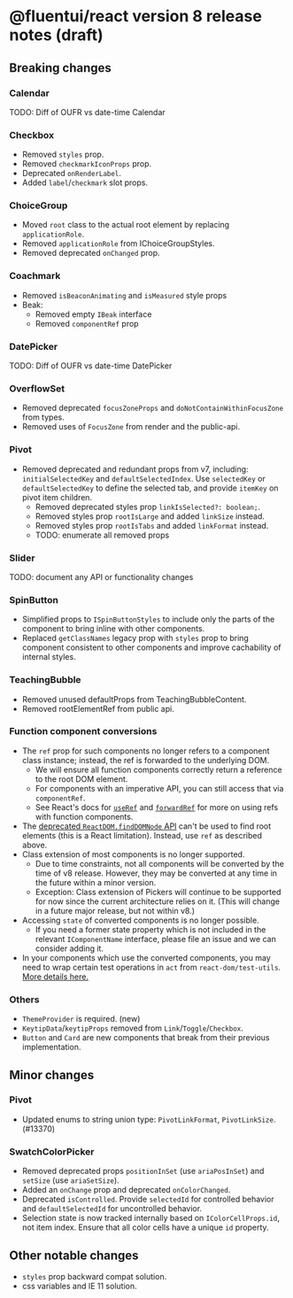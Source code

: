 # @fluentui/react version 8 release notes (draft)

## Breaking changes

### Calendar

TODO: Diff of OUFR vs date-time Calendar

### Checkbox

- Removed `styles` prop.
- Removed `checkmarkIconProps` prop.
- Deprecated `onRenderLabel`.
- Added `label`/`checkmark` slot props.

### ChoiceGroup

- Moved `root` class to the actual root element by replacing `applicationRole`.
- Removed `applicationRole` from IChoiceGroupStyles.
- Removed deprecated `onChanged` prop.

### Coachmark

- Removed `isBeaconAnimating` and `isMeasured` style props
- Beak:
  - Removed empty `IBeak` interface
  - Removed `componentRef` prop

### DatePicker

TODO: Diff of OUFR vs date-time DatePicker

### OverflowSet

- Removed deprecated `focusZoneProps` and `doNotContainWithinFocusZone` from types.
- Removed uses of `FocusZone` from render and the public-api.

### Pivot

- Removed deprecated and redundant props from v7, including: `initialSelectedKey` and `defaultSelectedIndex`. Use `selectedKey` or `defaultSelectedKey` to define the selected tab, and provide `itemKey` on pivot item children.
  - Removed deprecated styles prop `linkIsSelected?: boolean;`.
  - Removed styles prop `rootIsLarge` and added `linkSize` instead.
  - Removed styles prop `rootIsTabs` and added `linkFormat` instead.
  - TODO: enumerate all removed props

### Slider

TODO: document any API or functionality changes

### SpinButton

- Simplified props to `ISpinButtonStyles` to include only the parts of the component to bring inline with other components.
- Replaced `getClassNames` legacy prop with `styles` prop to bring component consistent to other components and improve cachability of internal styles.

### TeachingBubble

- Removed unused defaultProps from TeachingBubbleContent.
- Removed rootElementRef from public api.

### Function component conversions

- The `ref` prop for such components no longer refers to a component class instance; instead, the ref is forwarded to the underlying DOM. 
  - We will ensure all function components correctly return a reference to the root DOM element.
  - For components with an imperative API, you can still access that via `componentRef`.
  - See React's docs for [`useRef`](https://reactjs.org/docs/hooks-reference.html#useref) and [`forwardRef`](https://reactjs.org/docs/react-api.html#reactforwardref) for more on using refs with function components. 
- The [deprecated `ReactDOM.findDOMNode` API](https://reactjs.org/docs/react-dom.html#finddomnode) can't be used to find root elements (this is a React limitation).  Instead, use `ref` as described above.
- Class extension of most components is no longer supported. 
  - Due to time constraints, not all components will be converted by the time of v8 release. However, they may be converted at any time in the future within a minor version.
  - Exception: Class extension of Pickers will continue to be supported for now since the current architecture relies on it. (This will change in a future major release, but not within v8.)
- Accessing `state` of converted components is no longer possible.
  - If you need a former state property which is not included in the relevant `IComponentName` interface, please file an issue and we can consider adding it.
- In your components which use the converted components, you may need to wrap certain test operations in `act` from `react-dom/test-utils`. [More details here.](https://reactjs.org/docs/test-utils.html#act)

### Others

- `ThemeProvider` is required. (new)
- `KeytipData`/`keytipProps` removed from `Link`/`Toggle`/`Checkbox`.
- `Button` and `Card` are new components that break from their previous implementation.

## Minor changes

### Pivot

- Updated enums to string union type: `PivotLinkFormat`, `PivotLinkSize`. (#13370)

### SwatchColorPicker

- Removed deprecated props `positionInSet` (use `ariaPosInSet`) and `setSize` (use `ariaSetSize`).
- Added an `onChange` prop and deprecated `onColorChanged`.
- Deprecated `isControlled`. Provide `selectedId` for controlled behavior and `defaultSelectedId` for uncontrolled behavior.
- Selection state is now tracked internally based on `IColorCellProps.id`, not item index. Ensure that all color cells have a unique `id` property.

## Other notable changes

- `styles` prop backward compat solution.
- css variables and IE 11 solution.
